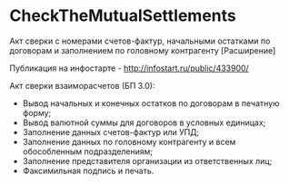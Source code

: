 # CheckTheMutualSettlements
Акт сверки с номерами счетов-фактур, начальными остатками по договорам и заполнением по головному контрагенту [Расширение]

Публикация на инфостарте - http://infostart.ru/public/433900/

Акт сверки взаиморасчетов (БП 3.0):
- Вывод начальных и конечных остатков по договорам в печатную форму;
- Вывод валютной суммы для договоров в условных единицах;
- Заполнение данных счетов-фактур или УПД;
- Заполнение данных по головному контрагенту и всем обособленным подразделениям;
- Заполнение представителя организации из ответственных лиц;
- Факсимильная подпись и печать.

